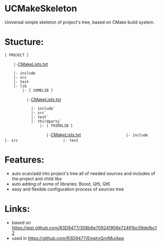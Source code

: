 # UCMakeSkeleton
Universal simple skeleton of project's tree, based on CMake build system.

# Stucture:
```
[ PROJECT ]
```
```     |- ```[CMakeLists.txt](CMakeLists.txt)

```
    |- include
    |- src
    |- test
    |- lib
        |- [ SOMELIB ]
```
`           |- `[CMakeLists.txt](lib/somelib/CMakeLists.txt)
```
            |- include`
            |- src`
            |- test`
            |- thirdparty`
                |- [ THIRDLIB ]
```
`                    |- `[CMakeLists.txt](lib/somelib/thirdparty/thirdlib/CMakeLists.txt)
`                    |- include`
`                    |- src`
`                    |- test`

# Features:
* auto scan/add into project's tree all of needed sources and includes of the project and child libs
* auto adding of some of libraries: Boost, Qt5, Qt6
* easy and flexible configuration process of sources tree

# Links:
* based on https://gist.github.com/R3D9477/308b6e709241956e72491bc59defbc12
* used in https://github.com/R3D9477/EmptyQmlMuiApp
